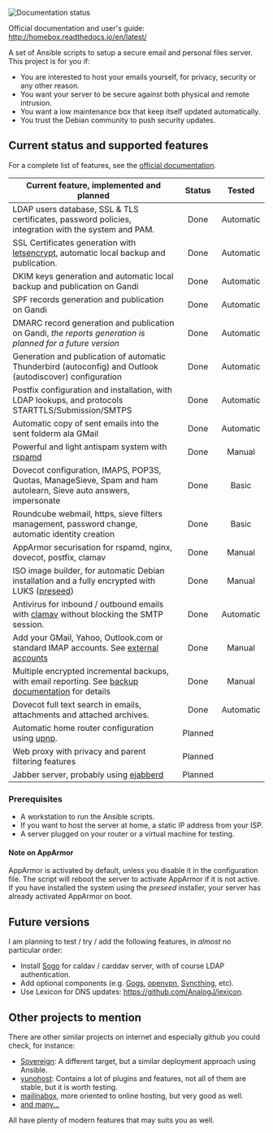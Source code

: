 ![Documentation status](https://readthedocs.org/projects/homebox/badge/?version=latest)

Official documentation and user's guide: http://homebox.readthedocs.io/en/latest/

A set of Ansible scripts to setup a secure email and personal files server. This project is for you if:

- You are interested to host your emails yourself, for privacy, security or any other reason.
- You want your server to be secure against both physical and remote intrusion.
- You want a low maintenance box that keep itself updated automatically.
- You trust the Debian community to push security updates.

## Current status and supported features

For a complete list of features, see the
[official documentation](http://homebox.readthedocs.io/en/latest/features/).


| Current feature, implemented and planned                                                                            | Status      |  Tested   |
| ------------------------------------------------------------------------------------------------------------------- | :---------: | :-------: |
| LDAP users database, SSL & TLS certificates, password policies, integration with the system and PAM.                | Done        | Automatic |
| SSL Certificates generation with [letsencrypt](https://letsencrypt.org), automatic local backup and publication.    | Done        | Automatic |
| DKIM keys generation and automatic local backup and publication on Gandi                                            | Done        | Automatic |
| SPF records generation and publication on Gandi                                                                     | Done        | Automatic |
| DMARC record generation and publication on Gandi, *the reports generation is planned for a future version*          | Done        | Automatic |
| Generation and publication of automatic Thunderbird (autoconfig) and Outlook (autodiscover) configuration           | Done        | Automatic |
| Postfix configuration and installation, with LDAP lookups, and protocols STARTTLS/Submission/SMTPS                  | Done        | Automatic |
| Automatic copy of sent emails into the sent folderm ala GMail                                                       | Done        | Automatic |
| Powerful and light antispam system with [rspamd](https://rspamd.com/)                                               | Done        |  Manual   |
| Dovecot configuration, IMAPS, POP3S, Quotas, ManageSieve, Spam and ham autolearn, Sieve auto answers, impersonate   | Done        |  Basic    |
| Roundcube webmail, https, sieve filters management, password change, automatic identity creation                    | Done        |  Basic    |
| AppArmor securisation for rspamd, nginx, dovecot, postfix, clamav                                                   | Done        |  Manual   |
| ISO image builder, for automatic Debian installation and a fully encrypted with LUKS ([preseed](docs/preseed.md))   | Done        |  Manual   |
| Antivirus for inbound / outbound emails with [clamav](https://www.clamav.net/) without blocking the SMTP session.   | Done        | Automatic |
| Add your GMail, Yahoo, Outlook.com or standard IMAP accounts.  See [external accounts](docs/external-accounts.md)   | Done        |  Manual   |
| Multiple encrypted incremental backups, with email reporting. See [backup documentation](docs/backup.md) for details| Done        |  Manual   |
| Dovecot full text search in emails, attachments and attached archives.                                              | Done        | Automatic |
| Automatic home router configuration using [upnp](https://github.com/flyte/upnpclient).                              | Planned     |           |
| Web proxy with privacy and parent filtering features                                                                | Planned     |           |
| Jabber server, probably using [ejabberd](https://www.ejabberd.im/)                                                  | Planned     |           |

### Prerequisites

- A workstation to run the Ansible scripts.
- If you want to host the server at home, a static IP address from your ISP.
- A server plugged on your router or a virtual machine for testing.

#### Note on AppArmor

AppArmor is activated by default, unless you disable it in the
configuration file.  The script will reboot the server to activate
AppArmor if it is not active.  If you have installed the system using
the _preseed_ installer, your server has already activated AppArmor on
boot.

## Future versions

I am planning to test / try / add the following features, in *almost*
no particular order:

- Install [Sogo](https://sogo.nu/) for caldav / carddav server, with
  of course LDAP authentication.
- Add optional components (e.g. [Gogs](https://gogs.io/),
  [openvpn](https://openvpn.net/),
  [Syncthing](https://syncthing.net/), etc).
- Use Lexicon for DNS updates: https://github.com/AnalogJ/lexicon.

## Other projects to mention

There are other similar projects on internet and especially github you could check, for instance:

- [Sovereign](https://github.com/sovereign/sovereign): A different
  target, but a similar deployment approach using Ansible.
- [yunohost](https://yunohost.org/): Contains a lot of plugins and
  features, not all of them are stable, but it is worth testing.
- [mailinabox](https://mailinabox.email/), more oriented to online
  hosting, but very good as well.
- [and many...](https://github.com/Kickball/awesome-selfhosted)

All have plenty of modern features that may suits you as well.
